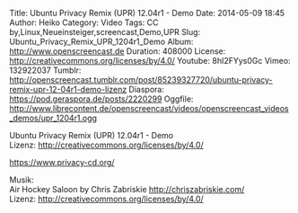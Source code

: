 Title: Ubuntu Privacy Remix (UPR) 12.04r1 - Demo
Date: 2014-05-09 18:45
Author: Heiko
Category: Video
Tags: CC by,Linux,Neueinsteiger,screencast,Demo,UPR
Slug: Ubuntu_Privacy_Remix_UPR_1204r1_Demo
Album: http://www.openscreencast.de
Duration: 408000
License: http://creativecommons.org/licenses/by/4.0/
Youtube: 8hI2FYys0Gc
Vimeo: 132922037
Tumblr: http://openscreencast.tumblr.com/post/85239327720/ubuntu-privacy-remix-upr-12-04r1-demo-lizenz
Diaspora: https://pod.geraspora.de/posts/2220299
Oggfile: http://www.librecontent.de/openscreencast/videos/openscreencast_videos_demos/upr_1204r1.ogg

Ubuntu Privacy Remix (UPR) 12.04r1 - Demo  
Lizenz: <http://creativecommons.org/licenses/by/4.0/>  
  
<https://www.privacy-cd.org/>  
  
Musik:  
Air Hockey Saloon by Chris Zabriskie <http://chriszabriskie.com/>  
Lizenz: <http://creativecommons.org/licenses/by/4.0/>

